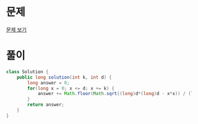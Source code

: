 # 문제
[문제 보기](https://school.programmers.co.kr/learn/courses/30/lessons/140107)
# 풀이
```java
class Solution {
    public long solution(int k, int d) {
        long answer = 0;
        for(long x = 0; x <= d; x += k) {
            answer += Math.floor(Math.sqrt((long)d*(long)d - x*x)) / (long) k + 1;
        }
        return answer;
    }
}
```